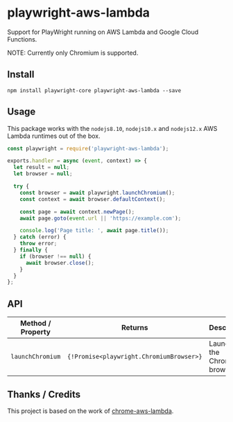 # playwright-aws-lambda

Support for PlayWright running on AWS Lambda and Google Cloud Functions.

NOTE: Currently only Chromium is supported.

## Install

```shell
npm install playwright-core playwright-aws-lambda --save
```

## Usage

This package works with the `nodejs8.10`, `nodejs10.x` and `nodejs12.x` AWS
Lambda runtimes out of the box.

```javascript
const playwright = require('playwright-aws-lambda');

exports.handler = async (event, context) => {
  let result = null;
  let browser = null;

  try {
    const browser = await playwright.launchChromium();
    const context = await browser.defaultContext();

    const page = await context.newPage();
    await page.goto(event.url || 'https://example.com');

    console.log('Page title: ', await page.title());
  } catch (error) {
    throw error;
  } finally {
    if (browser !== null) {
      await browser.close();
    }
  }
};
```

## API

| Method / Property | Returns                                  | Description                    |
| ----------------- | ---------------------------------------- | ------------------------------ |
| `launchChromium`  | `{!Promise<playwright.ChromiumBrowser>}` | Launches the Chromium browser. |

## Thanks / Credits

This project is based on the work of
[chrome-aws-lambda](https://github.com/alixaxel/chrome-aws-lambda).
